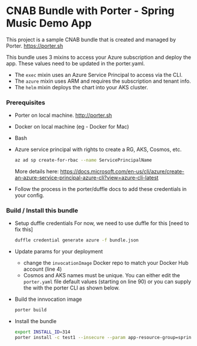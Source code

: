 # CNAB Bundle with Porter - Spring Music Demo App

This project is a sample CNAB bundle that is created and managed by Porter. https://porter.sh 

This bundle uses 3 mixins to access your Azure subscription and deploy the app. These values need to be updated in the porter.yaml.

* The `exec` mixin uses an Azure Service Principal to access via the CLI.
* The `azure` mixin uses ARM and requires the subscription and tenant info. 
* The `helm` mixin deploys the chart into your AKS cluster.

### Prerequisites

- Porter on local machine. http://porter.sh
- Docker on local machine (eg - Docker for Mac)
- Bash
- Azure service principal with rights to create a RG, AKS, Cosmos, etc. 

    ```bash
    az ad sp create-for-rbac --name ServicePrincipalName
    ```

    More details here: https://docs.microsoft.com/en-us/cli/azure/create-an-azure-service-principal-azure-cli?view=azure-cli-latest 

- Follow the process in the porter/duffle docs to add these credentials in your config.


### Build / Install this bundle

* Setup duffle credentials
    For now, we need to use duffle for this [need to fix this]

    ```bash
    duffle credential generate azure -f bundle.json
    ```

* Update params for your deployment
    * change the `invocationImage` Docker repo to match your Docker Hub account (line 4)
    * Cosmos and AKS names must be unique. You can either edit the `porter.yaml` file default values (starting on line 90) or you can supply the with the porter CLI as shown below.

* Build the innvocation image

    ```bash
    porter build
    ```

* Install the bundle

    ```bash
    export INSTALL_ID=314
    porter install -c test1 --insecure --param app-resource-group=spring-music-demo-$INSTALL_ID --param aks-resource-group=spring-music-demo-$INSTALL_ID --param aks-cluster-name=briar-aks-spring-$INSTALL_ID --param cosmosdb-service-name=briarspringmusic$INSTALL_ID --param azure-location=eastus
    ```